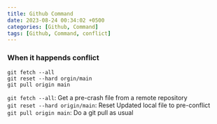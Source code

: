 ```yaml
---
title: Github Command
date: 2023-08-24 00:34:02 +0500
categories: [Github, Command]
tags: [Github, Command, conflict]
---
```


### When it happends conflict
```console
git fetch --all
git reset --hard orgin/main
git pull origin main
```
`git fetch --all`: Get a pre-crash file from a remote repository
<br>
`git reset --hard origin/main`: Reset Updated local file to pre-conflict
<br>
`git pull origin main`: Do a git pull as usual
<br><br>
